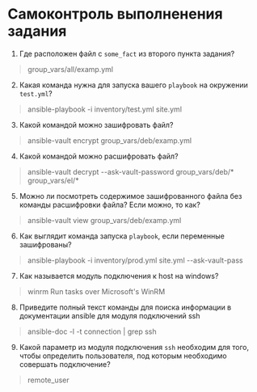 # Самоконтроль выполненения задания  

1. Где расположен файл с `some_fact` из второго пункта задания?  
> group_vars/all/examp.yml

2. Какая команда нужна для запуска вашего `playbook` на окружении `test.yml`?  
> ansible-playbook -i inventory/test.yml site.yml  

3. Какой командой можно зашифровать файл?  
> ansible-vault encrypt group_vars/deb/examp.yml  

4. Какой командой можно расшифровать файл?  
> ansible-vault decrypt --ask-vault-password group_vars/deb/* group_vars/el/*  
 
5. Можно ли посмотреть содержимое зашифрованного файла без команды расшифровки файла? Если можно, то как?  
>  ansible-vault view group_vars/deb/examp.yml

6. Как выглядит команда запуска `playbook`, если переменные зашифрованы?  
> ansible-playbook -i inventory/prod.yml site.yml --ask-vault-pass  

7. Как называется модуль подключения к host на windows?  
> winrm Run tasks over Microsoft's WinRM


8. Приведите полный текст команды для поиска информации в документации ansible для модуля подключений ssh  
> ansible-doc -l -t connection | grep ssh

9. Какой параметр из модуля подключения `ssh` необходим для того, чтобы определить пользователя, под которым необходимо совершать подключение?  
> remote_user
